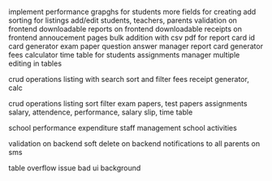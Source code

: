 <!-- todo -->

implement performance grapghs for students
more fields for creating
add sorting for listings
add/edit students, teachers, parents
validation on frontend
downloadable reports on frontend
downloadable receipts on frontend
annoucement pages
bulk addition with csv
pdf for report card
id card generator
exam paper question answer manager
report card generator
fees calculator
time table for students
assignments manager
multiple editing in tables

<!-- parents -->

crud operations
listing with search sort and filter
fees receipt generator, calc

<!-- teachers -->

crud operations
listing sort filter
exam papers, test papers
assignments
salary, attendence, performance, salary slip, time table

<!-- principal -->

school performance
expenditure
staff management
school activities

<!-- backend -->

validation on backend
soft delete on backend
notifications to all parents on sms

<!-- bugs -->

table overflow issue
bad ui background
